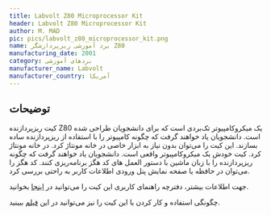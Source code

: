 ```yaml
---
title: Labvolt Z80 Microprocessor Kit
header: Labvolt Z80 Microprocessor Kit
author: M. MAD
pic: pics/labvolt_z80_microprocessor_kit.png
name: برد آموزشی ریزپردازشگر Z80
manufacturing_date: 2001
category: بردهای آموزشی
manufacturer_name: Labvolt
manufacturer_country: آمریکا
---
```


<h2 class="fa-IR-explanation-header">توضیحات</h2>
<p>
کیت ریزپردازنده
<span class="english-text">Z80</span>
یک میکروکامپیوتر تک‌بردی است که برای دانشجویان طراحی شده است. دانشجویان یاد
خواهند گرفت که چگونه کامپیوتر را با استفاده از ریزپردازنده ساده بسازند. این
کیت را می‌توان بدون نیاز به ابزار خاصی در خانه مونتاژ کرد. در خانه مونتاژ کرد.
کیت خودش یک میکروکامپیوتر واقعی است. دانشجویان یاد خواهند گرفت که چگونه
ریزپردازنده را با زبان ماشین با دستور العمل های کد هگز برنامه‌ریزی کنند. کد
هگز را می‌توان در حافظه یا صفحه نمایش پنل ورودی اطلاعات کاربر به راحتی بررسی
کرد.
</p>
<p>
جهت اطلاعات بیشتر، دفترچه راهنمای کاربری این کیت را می‌توانید در
<a href="https://manualzz.com/doc/6920400/z80-microprocessor-kit-user-s-manual" title="دفترچه راهنمای کیت آموزشی ریزپردازنده Z80">اینجا</a>
بخوانید.
</p>
<p>
چگونگی استفاده و کار کردن با این کیت را نیز می‌توانید در این
<a href="https://www.youtube.com/watch?v=6XbxiPa7uLA" title="فیلم چگونگی استفاده از کیت آموزشی ریزپردازنده Z80">فیلم</a>
ببینید.
</p>

